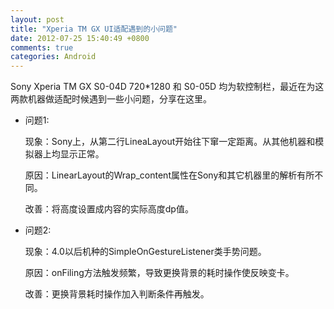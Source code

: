 ```yaml
---
layout: post
title: "Xperia TM GX UI适配遇到的小问题"
date: 2012-07-25 15:40:49 +0800
comments: true
categories: Android
---
```


Sony Xperia TM GX S0-04D 720*1280 和 S0-05D 均为软控制栏，最近在为这两款机器做适配时候遇到一些小问题，分享在这里。

 
* 问题1:

  现象：Sony上，从第二行LineaLayout开始往下窜一定距离。从其他机器和模拟器上均显示正常。

  原因：LinearLayout的Wrap_content属性在Sony和其它机器里的解析有所不同。

  改善：将高度设置成内容的实际高度dp值。
  

* 问题2:

  现象：4.0以后机种的SimpleOnGestureListener类手势问题。

  原因：onFiling方法触发频繁，导致更换背景的耗时操作使反映变卡。

  改善：更换背景耗时操作加入判断条件再触发。